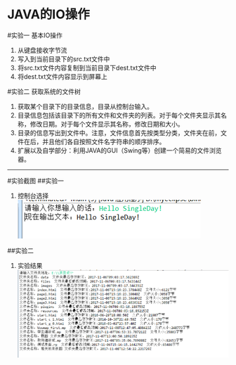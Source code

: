 JAVA的IO操作
====================================
 
#实验一 基本IO操作
1. 从键盘接收字节流
2. 写入到当前目录下的src.txt文件中
3. 将src.txt文件内容复制到当前目录下dest.txt文件中
4. 将dest.txt文件内容显示到屏幕上

#实验二 获取系统的文件树
1. 获取某个目录下的目录信息，目录从控制台输入。
2. 目录信息包括该目录下的所有文件和文件夹的列表。对于每个文件夹显示其名称，修改日期。对于每个文件显示其名称，修改日期和大小。
3. 目录的信息写出到文件中。注意，文件信息首先按类型分类，文件夹在前，文件在后，并且他们各自按照文件名字符串的顺序排序。
4. 扩展以及自学部分：利用JAVA的GUI（Swing等）创建一个简易的文件浏览器。

---------------------------------------------------------------------------------
#实验截图
##实验一
1. 控制台选择
![](https://github.com/123012015163/-/raw/master/Test_5/img/实验一main输出.png)


##实验二
1. 实验结果
![](https://github.com/123012015163/-/raw/master/Test_5/img/文件夹读取.png)
